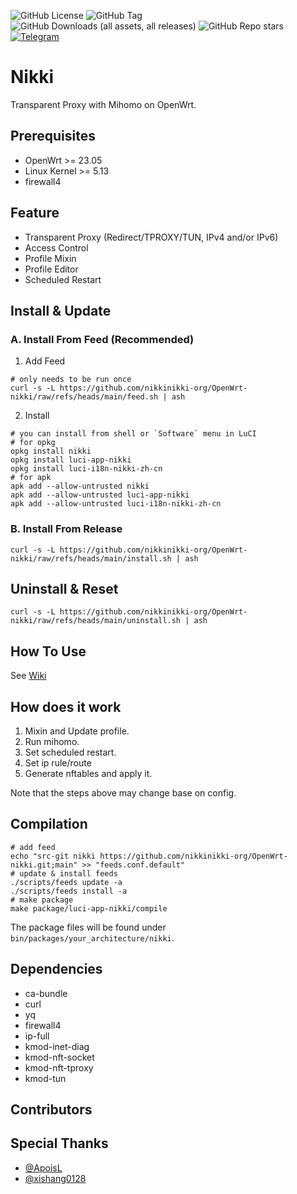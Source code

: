 ![GitHub License](https://img.shields.io/github/license/nikkinikki-org/OpenWrt-nikki?style=for-the-badge&logo=github) ![GitHub Tag](https://img.shields.io/github/v/release/nikkinikki-org/OpenWrt-nikki?style=for-the-badge&logo=github) ![GitHub Downloads (all assets, all releases)](https://img.shields.io/github/downloads/nikkinikki-org/OpenWrt-nikki/total?style=for-the-badge&logo=github) ![GitHub Repo stars](https://img.shields.io/github/stars/nikkinikki-org/OpenWrt-nikki?style=for-the-badge&logo=github) [![Telegram](https://img.shields.io/badge/Telegram-gray?style=for-the-badge&logo=telegram)](https://t.me/nikkinikki_org)

# Nikki

Transparent Proxy with Mihomo on OpenWrt.

## Prerequisites

- OpenWrt >= 23.05
- Linux Kernel >= 5.13
- firewall4

## Feature

- Transparent Proxy (Redirect/TPROXY/TUN, IPv4 and/or IPv6)
- Access Control
- Profile Mixin
- Profile Editor
- Scheduled Restart

## Install & Update

### A. Install From Feed (Recommended)

1. Add Feed

```shell
# only needs to be run once
curl -s -L https://github.com/nikkinikki-org/OpenWrt-nikki/raw/refs/heads/main/feed.sh | ash
```

2. Install

```shell
# you can install from shell or `Software` menu in LuCI
# for opkg
opkg install nikki
opkg install luci-app-nikki
opkg install luci-i18n-nikki-zh-cn
# for apk
apk add --allow-untrusted nikki
apk add --allow-untrusted luci-app-nikki
apk add --allow-untrusted luci-i18n-nikki-zh-cn
```

### B. Install From Release

```shell
curl -s -L https://github.com/nikkinikki-org/OpenWrt-nikki/raw/refs/heads/main/install.sh | ash
```

## Uninstall & Reset

```shell
curl -s -L https://github.com/nikkinikki-org/OpenWrt-nikki/raw/refs/heads/main/uninstall.sh | ash
```

## How To Use

See [Wiki](https://github.com/nikkinikki-org/OpenWrt-nikki/wiki)

## How does it work

1. Mixin and Update profile.
2. Run mihomo.
3. Set scheduled restart.
4. Set ip rule/route
5. Generate nftables and apply it.

Note that the steps above may change base on config.

## Compilation

```shell
# add feed
echo "src-git nikki https://github.com/nikkinikki-org/OpenWrt-nikki.git;main" >> "feeds.conf.default"
# update & install feeds
./scripts/feeds update -a
./scripts/feeds install -a
# make package
make package/luci-app-nikki/compile
```

The package files will be found under `bin/packages/your_architecture/nikki`.

## Dependencies

- ca-bundle
- curl
- yq
- firewall4
- ip-full
- kmod-inet-diag
- kmod-nft-socket
- kmod-nft-tproxy
- kmod-tun

## Contributors

## Special Thanks

- [@ApoisL](https://github.com/apoiston)
- [@xishang0128](https://github.com/xishang0128)
